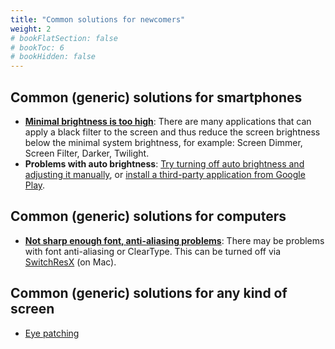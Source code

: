 ```yaml
---
title: "Common solutions for newcomers"
weight: 2
# bookFlatSection: false
# bookToc: 6
# bookHidden: false
---
```


## Common (generic) solutions for smartphones

* [**Minimal brightness is too high**](https://ledstrain.org/d/21-usable-smartphones/14): There are many applications that can apply a black filter to the screen and thus reduce the screen brightness below the minimal system brightness, for example: Screen Dimmer, Screen Filter, Darker, Twilight.
* **Problems with auto brightness**: [Try turning off auto brightness and adjusting it manually](https://ledstrain.org/d/21-usable-smartphones/92), or [install a third-party application from Google Play](https://ledstrain.org/d/21-usable-smartphones/1943).


## Common (generic) solutions for computers

* [**Not sharp enough font, anti-aliasing problems**](https://ledstrain.org/d/47-anti-aliased-fonts-can-damage-eyesight-writeup): There may be problems with font anti-aliasing or ClearType. This can be turned off via [SwitchResX](https://heteroforie.webnode.cz/l/apps-to-ease-the-symptoms-of-heterophoria/) (on Mac).

## Common (generic) solutions for any kind of screen

* [Eye patching](https://ledstrain.org/d/1308-one-eye-success-for-10-users-on-ledstrain)
